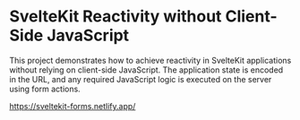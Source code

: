 # SvelteKit Reactivity without Client-Side JavaScript

This project demonstrates how to achieve reactivity in SvelteKit applications without relying on client-side JavaScript. The application state is encoded in the URL, and any required JavaScript logic is executed on the server using form actions.

<https://sveltekit-forms.netlify.app/>
